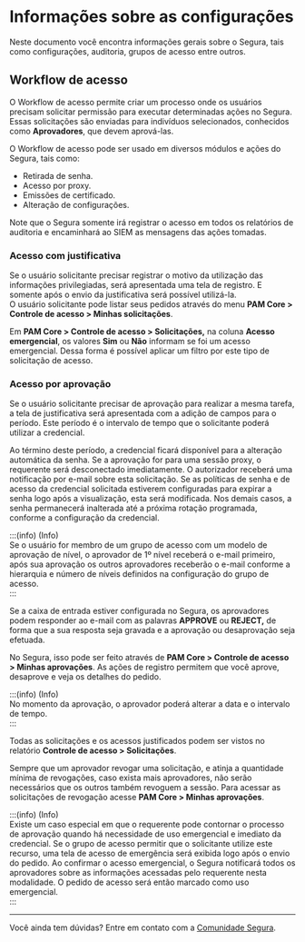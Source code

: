 # Informações sobre as configurações

Neste documento você encontra informações gerais sobre o Segura, tais como configurações, auditoria, grupos de acesso entre outros.

## Workflow de acesso

O Workflow de acesso permite criar um processo onde os usuários precisam solicitar permissão para executar determinadas ações no Segura. Essas solicitações são enviadas para indivíduos selecionados, conhecidos como **Aprovadores**, que devem aprová-las.

O Workflow de acesso pode ser usado em diversos módulos e ações do Segura, tais como:

* Retirada de senha.  
* Acesso por proxy.  
* Emissões de certificado.  
* Alteração de configurações.

Note que o Segura somente irá registrar o acesso em todos os relatórios de auditoria e encaminhará ao SIEM as mensagens das ações tomadas.

### Acesso com justificativa

Se o usuário solicitante precisar registrar o motivo da utilização das informações privilegiadas, será apresentada uma tela de registro. E somente após o envio da justificativa será possível utilizá-la.  
O usuário solicitante pode listar seus pedidos através do menu **PAM Core \> Controle de acesso \> Minhas solicitações**.

Em **PAM Core \> Controle de acesso \> Solicitações,** na coluna **Acesso emergencial**, os valores **Sim** ou **Não** informam se foi um acesso emergencial. Dessa forma é possível aplicar um filtro por este tipo de solicitação de acesso.

### Acesso por aprovação

Se o usuário solicitante precisar de aprovação para realizar a mesma tarefa, a tela de justificativa será apresentada com a adição de campos para o período. Este período é o intervalo de tempo que o solicitante poderá utilizar a credencial.

Ao término deste período, a credencial ficará disponível para a alteração automática da senha. Se a aprovação for para uma sessão proxy, o requerente será desconectado imediatamente. O autorizador receberá uma notificação por e-mail sobre esta solicitação. Se as políticas de senha e de acesso da credencial solicitada estiverem configuradas para expirar a senha logo após a visualização, esta será modificada. Nos demais casos, a senha permanecerá inalterada até a próxima rotação programada, conforme a configuração da credencial.

:::(info) (Info)  
Se o usuário for membro de um grupo de acesso com um modelo de aprovação de nível, o aprovador de 1º nível receberá o e-mail primeiro, após sua aprovação os outros aprovadores receberão o e-mail conforme a hierarquia e número de níveis definidos na configuração do grupo de acesso.  
:::

Se a caixa de entrada estiver configurada no Segura, os aprovadores podem responder ao e-mail com as palavras **APPROVE** ou **REJECT,** de forma que a sua resposta seja gravada e a aprovação ou desaprovação seja efetuada.

No Segura, isso pode ser feito através de **PAM Core \> Controle de acesso \> Minhas aprovações**. As ações de registro permitem que você aprove, desaprove e veja os detalhes do pedido.

:::(info) (Info)  
No momento da aprovação, o aprovador poderá alterar a data e o intervalo de tempo.  
:::  

Todas as solicitações e os acessos justificados podem ser vistos no relatório **Controle de acesso \> Solicitações**.

Sempre que um aprovador revogar uma solicitação, e atinja a quantidade mínima de revogações, caso exista mais aprovadores, não serão necessários que os outros também revoguem a sessão. Para acessar as solicitações de revogação acesse **PAM Core \> Minhas aprovações**.

:::(info) (Info)  
Existe um caso especial em que o requerente pode contornar o processo de aprovação quando há necessidade de uso emergencial e imediato da credencial. Se o grupo de acesso permitir que o solicitante utilize este recurso, uma tela de acesso de emergência será exibida logo após o envio do pedido. Ao confirmar o acesso emergencial, o Segura notificará todos os aprovadores sobre as informações acessadas pelo requerente nesta modalidade. O pedido de acesso será então marcado como uso emergencial.  
:::  

---

Você ainda tem dúvidas? Entre em contato com a [Comunidade Segura](https://community.Segura.io/).  